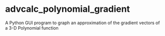 # advcalc_polynomial_gradient
A Python GUI program to graph an approximation of the gradient vectors of a 3-D Polynomial function
